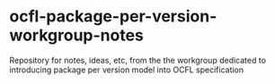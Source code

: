 # ocfl-package-per-version-workgroup-notes
Repository for notes, ideas, etc, from the the workgroup dedicated to introducing package per version model into OCFL specification
